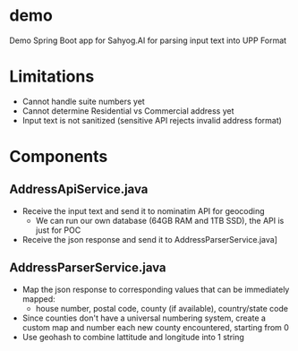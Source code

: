 # demo
Demo Spring Boot app for Sahyog.AI for parsing input text into UPP Format
  
# Limitations
- Cannot handle suite numbers yet
- Cannot determine Residential vs Commercial address yet
- Input text is not sanitized (sensitive API rejects invalid address format)


# Components
## AddressApiService.java
- Receive the input text and send it to nominatim API for geocoding
  - We can run our own database (64GB RAM and 1TB SSD), the API is just for POC
- Receive the json response and send it to AddressParserService.java]
## AddressParserService.java
- Map the json response to corresponding values that can be immediately mapped:
  - house number, postal code, county (if available), country/state code
- Since counties don't have a universal numbering system, create a custom map and number each new county encountered, starting from 0
- Use geohash to combine lattitude and longitude into 1 string
